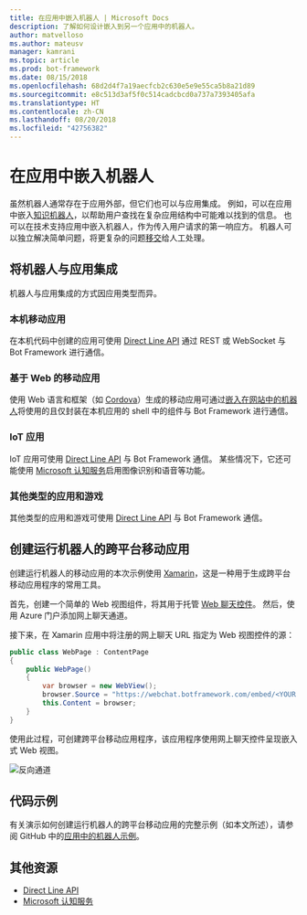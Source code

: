 ```yaml
---
title: 在应用中嵌入机器人 | Microsoft Docs
description: 了解如何设计嵌入到另一个应用中的机器人。
author: matvelloso
ms.author: mateusv
manager: kamrani
ms.topic: article
ms.prod: bot-framework
ms.date: 08/15/2018
ms.openlocfilehash: 68d2d4f7a19aecfcb2c630e5e9e55ca5b8a21d89
ms.sourcegitcommit: e8c513d3af5f0c514cadcbcd0a737a7393405afa
ms.translationtype: HT
ms.contentlocale: zh-CN
ms.lasthandoff: 08/20/2018
ms.locfileid: "42756382"
---
```

# <a name="embed-a-bot-in-an-app"></a>在应用中嵌入机器人

虽然机器人通常存在于应用外部，但它们也可以与应用集成。 例如，可以在应用中嵌入[知识机器人](~/bot-service-design-pattern-knowledge-base.md)，以帮助用户查找在复杂应用结构中可能难以找到的信息。 也可以在技术支持应用中嵌入机器人，作为传入用户请求的第一响应方。 机器人可以独立解决简单问题，将更复杂的问题[移交](~/bot-service-design-pattern-handoff-human.md)给人工处理。 

## <a name="integrating-bot-with-app"></a>将机器人与应用集成

机器人与应用集成的方式因应用类型而异。 

### <a name="native-mobile-app"></a>本机移动应用

在本机代码中创建的应用可使用 [Direct Line API][directLineAPI] 通过 REST 或 WebSocket 与 Bot Framework 进行通信。

### <a name="web-based-mobile-app"></a>基于 Web 的移动应用

使用 Web 语言和框架（如 <a href="https://cordova.apache.org/" target="_blank">Cordova</a>）生成的移动应用可通过[嵌入在网站中的机器人](~/bot-service-design-pattern-embed-web-site.md)将使用的且仅封装在本机应用的 shell 中的组件与 Bot Framework 进行通信。

### <a name="iot-app"></a>IoT 应用

IoT 应用可使用 [Direct Line API][directLineAPI] 与 Bot Framework 通信。 某些情况下，它还可能使用 <a href="https://www.microsoft.com/cognitive-services/" target="_blank">Microsoft 认知服务</a>启用图像识别和语音等功能。

### <a name="other-types-of-apps-and-games"></a>其他类型的应用和游戏

其他类型的应用和游戏可使用 [Direct Line API][directLineAPI] 与 Bot Framework 通信。 

## <a name="creating-a-cross-platform-mobile-app-that-runs-a-bot"></a>创建运行机器人的跨平台移动应用

创建运行机器人的移动应用的本次示例使用 <a href="https://www.xamarin.com/" target="_blank">Xamarin</a>，这是一种用于生成跨平台移动应用程序的常用工具。 

首先，创建一个简单的 Web 视图组件，将其用于托管 <a href="https://github.com/Microsoft/BotFramework-WebChat" target="_blank">Web 聊天控件</a>。 然后，使用 Azure 门户添加网上聊天通道。 

接下来，在 Xamarin 应用中将注册的网上聊天 URL 指定为 Web 视图控件的源：

```cs
public class WebPage : ContentPage
{
    public WebPage()
    {
        var browser = new WebView();
        browser.Source = "https://webchat.botframework.com/embed/<YOUR SECRET KEY HERE>";
        this.Content = browser;
    }
}
```

使用此过程，可创建跨平台移动应用程序，该应用程序使用网上聊天控件呈现嵌入式 Web 视图。

![反向通道](~/media/bot-service-design-pattern-embed-app/xamarin-apps.png)

## <a name="sample-code"></a>代码示例

有关演示如何创建运行机器人的跨平台移动应用的完整示例（如本文所述），请参阅 GitHub 中的<a href="https://github.com/Microsoft/BotBuilder-Samples/tree/master/CSharp/capability-BotInApps" target="_blank">应用中的机器人示例</a>。

## <a name="additional-resources"></a>其他资源

- [Direct Line API][directLineAPI]
- <a href="https://www.microsoft.com/cognitive-services/" target="_blank">Microsoft 认知服务</a>

[directLineAPI]: https://docs.botframework.com/en-us/restapi/directline3/#navtitle

